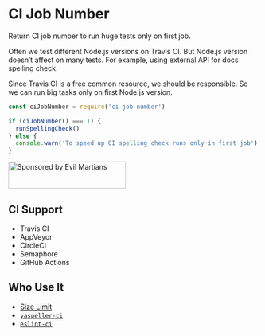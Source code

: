 # CI Job Number

Return CI job number to run huge tests only on first job.

Often we test different Node.js versions on Travis CI.
But Node.js version doesn’t affect on many tests. For example, using
external API for docs spelling check.

Since Travis CI is a free common resource, we should be responsible.
So we can run big tasks only on first Node.js version.

```js
const ciJobNumber = require('ci-job-number')

if (ciJobNumber() === 1) {
  runSpellingCheck()
} else {
  console.warn('To speed up CI spelling check runs only in first job')
}
```

<a href="https://evilmartians.com/?utm_source=ci-job-number">
  <img src="https://evilmartians.com/badges/sponsored-by-evil-martians.svg"
       alt="Sponsored by Evil Martians" width="236" height="54">
</a>


## CI Support

* Travis CI
* AppVeyor
* CircleCI
* Semaphore
* GitHub Actions


## Who Use It

* [Size Limit](https://github.com/ai/size-limit)
* [`yaspeller-ci`](https://github.com/ai/yaspeller-ci)
* [`eslint-ci`](https://github.com/JLHwung/eslint-ci)
